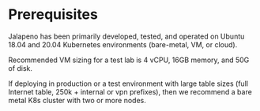 # Prerequisites

Jalapeno has been primarily developed, tested, and operated on Ubuntu 18.04 and 20.04 Kubernetes environments (bare-metal, VM, or cloud).

Recommended VM sizing for a test lab is 4 vCPU, 16GB memory, and 50G of disk.

If deploying in production or a test environment with large table sizes (full Internet table, 250k + internal or vpn prefixes), then we recommend a bare metal K8s cluster with two or more nodes.
